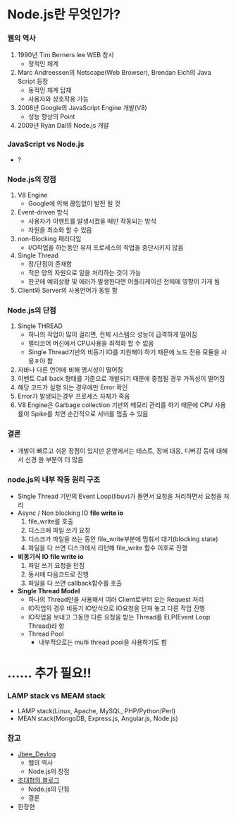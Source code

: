 # **Node.js란 무엇인가?**
### 웹의 역사
1. 1990년 Tim Berners lee WEB 창시
	 - 정적인 체계
2. Marc Andreessen의 Netscape(Web Browser), Brendan Eich의 Java Script 등장
	 - 동적인 체계 탑재
	 - 사용자와 상호작용 가능
3. 2008년 Google의 JavaScript Engine 개발(V8)
	 - 성능 향상의 Point
4. 2009년 Ryan Dal의 Node.js 개발

### JavaScript vs Node.js
 - ?

### Node.js의 장점
1. V8 Engine
	 - Google에 의해 끊임없이 발전 될 것
2. Event-driven 방식
	 - 사용자가 이벤트를 발생시켰을 때만 작동되는 방식
	 - 자원을 최소화 할 수 있음
3. non-Blocking 패러다임
	 - I/O작업을 하는동안 유저 프로세스의 작업을 중단시키지 않음
4. Single Thread
	 - 장/단점이 존재함
	 - 적은 양의 자원으로 일을 처리하는 것이 가능
	 - 한곳에 예외상황 및 에러가 발생한다면 어플리케이션 전체에 영향이 가게 됨
5. Client와 Server의 사용언어가 동일 함

### Node.js의 단점
1. Single THREAD
	 - 하나의 작업이 많이 걸리면, 전체 시스템으 성능이 급격하게 떨어짐
	 - 멀티코어 머신에서 CPU사용을 최적화 할 수 없음
	 - Single Thread기반의 비동기 IO를 지원해야 하기 때문에 노드 전용 모듈을 사용ㅎ야 함
2. 자바나 다른 언어에 비해 명시성이 떨어짐
3. 이벤트 Call back 형태를 기준으로 개발되기 때문에 중첩될 경우 가독성이 떨어짐
4. 해당 코드가 실행 되는 경우에만 Error 확인
5. Error가 발생되는경우 프로세스 자체가 죽음
6. V8 Engine은 Garbage collection 기반의 메모리 관리를 하기 때문에 CPU 사용률이 Spike를 치면 순간적으로 서버를 멈출 수 있음

### 결론
 - 개발이 빠르고 쉬운 장점이 있지만 운영에서는 테스트, 장애 대응, 디버깅 등에 대해서 신경 쓸 부분이 더 많음

### node.js의 내부 작동 원리 구조
 - Single Thread 기반의 Event Loop(libuv)가 돌면서 요청을 처리하면서 요청을 처리
 - Async / Non blocking IO
 	 **file write io**
 	 1. file_write를 호출
 	 2. 디스크에 파일 쓰기 요청
	 3. 디스크가 파일을 쓰는 동안 file_write부분에 멈춰서 대기(blocking state)
	 4. 파일을 다 쓰면 디스크에서 리턴해 file_write 함수 이후로 진행
 - **비동기식 IO**
 	 **file write io**
 	 1. 파일 쓰기 요청을 던짐
 	 2. 동시에 다음코드로 진행
 	 3. 파일을 다 쓰면 callback함수를 호출
 - **Single Thread Model**
 	 - 하나의 Thread만을 사용해서 여러 Client로부터 오는 Request 처리
 	 - IO작업의 경우 비동기 IO방식으로 IO요청을 던져 놓고 다른 작업 진행
 	 - IO작업을 보내고 그동안 다른 요청을 받는 Thread를 ELP(Event Loop Thread)라 함
 	 - Thread Pool
 	 	 - 내부적으로는 multi thread pool을 사용하기도 함

# **...... 추가 필요!!**

### LAMP stack vs MEAM stack
 - LAMP stack(Linux, Apache, MySQL, PHP/Python/Perl)
 - MEAN stack(MongoDB, Express.js, Angular.js, Node.js)


### 참고

 - [Jbee_Devlog](http://asfirstalways.tistory.com/43 "Jbee_Devlog")
 	- 웹의 역사
	- Node.js의 장점
 - [조대협의 블로그](http://bcho.tistory.com/876 "조대협의 블로그")
	 - Node.js의 단점
	 - 결론
 - 한장현

